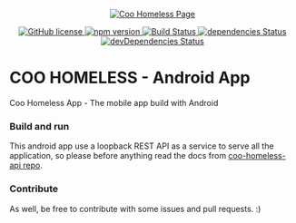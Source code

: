 <p align="center">
	<a href="http://coohomeless.me/landing-page/">
		<img src="http://coohomeless.me/landing-page/img/logotipo.png" alt="Coo Homeless Page">
	</a>
</p>
<p align="center">
	<a href="https://raw.githubusercontent.com/tiaghoalves/landing-page/gh-pages/LICENSE">
		<img src="https://img.shields.io/badge/license-MIT-blue.svg" alt="GitHub license">
	</a>
	<a href="https://www.npmjs.com/package/coohomeless-landing-page">
		<img src="https://img.shields.io/npm/v/coohomeless-landing-page.svg" alt="npm version">
	</a>
	<a href="https://travis-ci.org/tiaghoalves/landing-page">
		<img src="https://api.travis-ci.org/tiaghoalves/landing-page.svg?branch=master" alt="Build Status">
	</a>
	<a href="https://david-dm.org/tiaghoalves/landing-page">
		<img src="https://david-dm.org/tiaghoalves/landing-page/status.svg" alt="dependencies Status">
	</a>
	<a href="https://david-dm.org/tiaghoalves/landing-page?type=dev">
		<img src="https://david-dm.org/tiaghoalves/landing-page/dev-status.svg" alt="devDependencies Status">
	</a>
</p>

# COO HOMELESS - Android App

Coo Homeless App - The mobile app build with Android

### Build and run

This android app use a loopback REST API as a service to serve all the application, so please before anything read the docs from [coo-homeless-api repo](https://github.com/tiaghoalves/coo-homeless-api#readme).

### Contribute

As well, be free to contribute with some issues and pull requests. :)